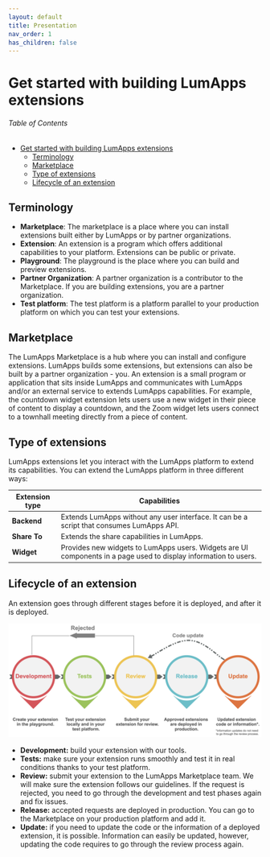 ```yaml
---
layout: default
title: Presentation
nav_order: 1
has_children: false
---
```


# Get started with building LumApps extensions

<h6>Table of Contents</h6>

- [Get started with building LumApps extensions](#get-started-with-building-lumapps-extensions)
  - [Terminology](#terminology)
  - [Marketplace](#marketplace)
  - [Type of extensions](#type-of-extensions)
  - [Lifecycle of an extension](#lifecycle-of-an-extension)

## Terminology

-   **Marketplace**: The marketplace is a place where you can install extensions built either by LumApps or by partner organizations.
-   **Extension**: An extension is a program which offers additional capabilities to your platform. Extensions can be public or private.
-   **Playground**: The playground is the place where you can build and preview extensions.
-   **Partner Organization**: A partner organization is a contributor to the Marketplace. If you are building extensions, you are a partner organization.
-   **Test platform**: The test platform is a platform parallel to your production platform on which you can test your extensions.

## Marketplace

The LumApps Marketplace is a hub where you can install and configure extensions. LumApps builds some extensions, but extensions can also be built by a partner organization - you.  An extension is a small program or application that sits inside LumApps and communicates with LumApps and/or an external service to extends LumApps capabilities. For example, the countdown widget extension lets users use a new widget in their piece of content to display a countdown, and the Zoom widget lets users connect to a townhall meeting directly from a piece of content.

## Type of extensions

LumApps extensions let you interact with the LumApps platform to extend its capabilities. You can extend the LumApps platform in three different ways:

| Extension type | Capabilities                                                                                                     |
| -------------- | ---------------------------------------------------------------------------------------------------------------- |
| **Backend**    | Extends LumApps without any user interface. It can be a script that consumes LumApps API.                        |
| **Share To**   | Extends the share capabilities in LumApps.                                                                       |
| **Widget**     | Provides new widgets to LumApps users. Widgets are UI components in a page used to display information to users. |

## Lifecycle of an extension

An extension goes through different stages before it is deployed, and after it is deployed.

![Extension lifecycle](extensions/marketplace-extension-lifecycle.png "Extension Lifecycle")

-   **Development:** build your extension with our tools.
-   **Tests:** make sure your extension runs smoothly and test it in real conditions thanks to your test platform.
-   **Review:** submit your extension to the LumApps Marketplace team. We will make sure the extension follows our guidelines. If the request is rejected, you need to go through the development and test phases again and fix issues.
-   **Release:** accepted requests are deployed in production. You can go to the Marketplace on your production platform and add it.
-   **Update:** if you need to update the code or the information of a deployed extension, it is possible. Information can easily be updated, however, updating the code requires to go through the review process again.
